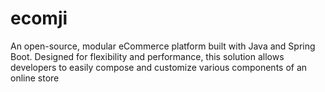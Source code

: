 # ecomji
An open-source, modular eCommerce platform built with Java and Spring Boot. Designed for flexibility and performance, this solution allows developers to easily compose and customize various components of an online store
